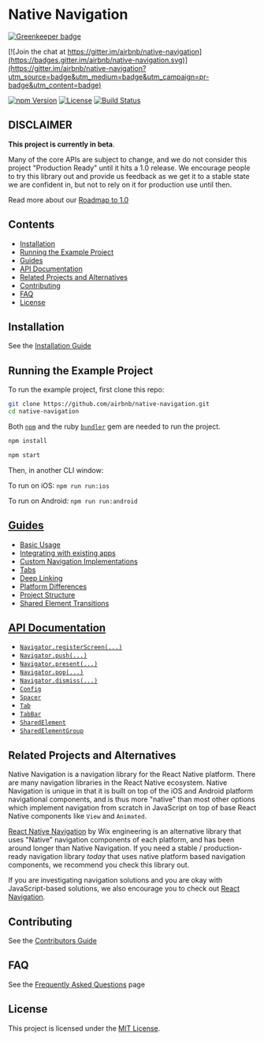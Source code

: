 # Native Navigation

[![Greenkeeper badge](https://badges.greenkeeper.io/taxfix/native-navigation.svg)](https://greenkeeper.io/)

[![Join the chat at https://gitter.im/airbnb/native-navigation](https://badges.gitter.im/airbnb/native-navigation.svg)](https://gitter.im/airbnb/native-navigation?utm_source=badge&utm_medium=badge&utm_campaign=pr-badge&utm_content=badge)

[![npm Version](https://img.shields.io/npm/v/native-navigation.svg)](https://www.npmjs.com/package/native-navigation) 
[![License](https://img.shields.io/npm/l/native-navigation.svg)](https://www.npmjs.com/package/native-navigation) 
[![Build Status](https://travis-ci.org/airbnb/native-navigation.svg)](https://travis-ci.org/airbnb/native-navigation) 

## DISCLAIMER

**This project is currently in beta**. 

Many of the core APIs are subject to change, and we do not consider this project "Production Ready" until it hits a 1.0 release. We encourage people to try this library out and provide us feedback as we get it to a stable state we are confident in, but not to rely on it for production use until then.

Read more about our [Roadmap to 1.0](/docs/roadmap.md)

## Contents

- [Installation](#installation)
- [Running the Example Project](#running-the-example-project)
- [Guides](#guides)
- [API Documentation](#api-documentation)
- [Related Projects and Alternatives](#related-projects-and-alternatives)
- [Contributing](#contributing)
- [FAQ](#faq)
- [License](#license)

## Installation

See the [Installation Guide](/docs/installation.md)

## Running the Example Project

To run the example project, first clone this repo:

```bash
git clone https://github.com/airbnb/native-navigation.git
cd native-navigation
```

Both [`npm`](https://nodejs.org/) and the ruby [`bundler`](http://bundler.io/) gem are needed to run the project.

```bash
npm install
```

```bash
npm start
```

Then, in another CLI window:

To run on iOS: `npm run run:ios`

To run on Android: `npm run run:android`


## [Guides](/docs/guides/README.md)

- [Basic Usage](/docs/guides/basic-usage.md)
- [Integrating with existing apps](/docs/guides/integrating-with-existing-apps.md)
- [Custom Navigation Implementations](/docs/guides/custom-navigation-implementations.md)
- [Tabs](/docs/guides/tabs.md)
- [Deep Linking](/docs/guides/deep-linking.md)
- [Platform Differences](/docs/guides/platform-differences.md)
- [Project Structure](/docs/guides/project-structure.md)
- [Shared Element Transitions](/docs/guides/shared-element-transitions.md)

## [API Documentation](/docs/api/README.md)

- [`Navigator.registerScreen(...)`](/docs/api/navigator/registerScreen.md)
- [`Navigator.push(...)`](/docs/api/navigator/push.md)
- [`Navigator.present(...)`](/docs/api/navigator/present.md)
- [`Navigator.pop(...)`](/docs/api/navigator/pop.md)
- [`Navigator.dismiss(...)`](/docs/api/navigator/dismiss.md)
- [`Config`](/docs/api/navigator-config.md)
- [`Spacer`](/docs/api/navigator-spacer.md)
- [`Tab`](/docs/api/navigator-tab.md)
- [`TabBar`](/docs/api/navigator-tab-bar.md)
- [`SharedElement`](/docs/api/navigator-shared-element.md)
- [`SharedElementGroup`](/docs/api/navigator-shared-element-group.md)


## Related Projects and Alternatives

Native Navigation is a navigation library for the React Native platform. There are many navigation libraries in the React Native ecosystem. Native Navigation is unique in that it is built on top of the iOS and Android platform navigational components, and is thus more "native" than most other options which implement navigation from scratch in JavaScript on top of base React Native components like `View` and `Animated`.

[React Native Navigation](https://github.com/wix/react-native-navigation) by Wix engineering is an alternative library that uses "Native" navigation components of each platform, and has been around longer than Native Navigation. If you need a stable / production-ready navigation library *today* that uses native platform based navigation components, we recommend you check this library out.

If you are investigating navigation solutions and you are okay with JavaScript-based solutions, we also encourage you to check out [React Navigation](https://reactnavigation.org/).

## Contributing

See the [Contributors Guide](/CONTRIBUTING.md)

## FAQ

See the [Frequently Asked Questions](/docs/FAQ.md) page

## License

This project is licensed under the [MIT License](/LICENSE.md).
